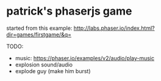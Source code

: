 # patrick's phaserjs game

started from this example: http://labs.phaser.io/index.html?dir=games/firstgame/&q=

TODO:

- music: https://phaser.io/examples/v2/audio/play-music
- explosion sound/audio
- explode guy (make him burst)
